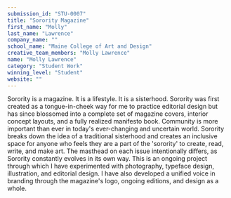 ```yaml
---
submission_id: "STU-0007"
title: "Sorority Magazine"
first_name: "Molly"
last_name: "Lawrence"
company_name: ""
school_name: "Maine College of Art and Design"
creative_team_members: "Molly Lawrence"
name: "Molly Lawrence"
category: "Student Work"
winning_level: "Student"
website: ""
---
```


Sorority is a magazine. It is a lifestyle. It is a sisterhood. Sorority was first created as a tongue-in-cheek way for me to practice editorial design but has since blossomed into a complete set of magazine covers, interior concept layouts, and a fully realized manifesto book. Community is more important than ever in today's ever-changing and uncertain world. Sorority breaks down the idea of a traditional sisterhood and creates an inclusive space for anyone who feels they are a part of the 'sorority' to create, read, write, and make art. The masthead on each issue intentionally differs, as Sorority constantly evolves in its own way. This is an ongoing project through which I have experimented with photography, typeface design, illustration, and editorial design. I have also developed a unified voice in branding through the magazine's logo, ongoing editions, and design as a whole.

